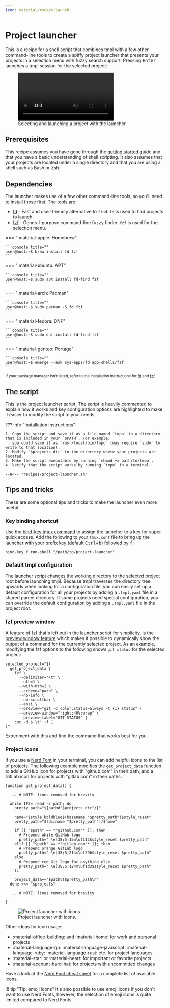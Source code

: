 ```yaml
---
icon: material/rocket-launch
---
```


# Project launcher

This is a recipe for a shell script that combines tmpl with a few other command-line tools to create a spiffy project
launcher that presents your projects in a selection menu with fuzzy search support. Pressing <kbd>Enter</kbd> launches a
tmpl session for the selected project:

<figure>
  <video controls>
    <source src="../../assets/videos/launcher.webm" type="video/webm" />
    <source src=",./../assets/videos/launcher.mp4" type="video/mp4" />
    <div class="admonition failure">
      <p class="admonition-title">Oh no, your browser doesn't support HTML video</p>
      <p>Here is a <a href="../../assets/videos/launcher.mp4">link to the video</a> instead.</p>
    </div>
  </video>
  <figcaption>Selecting and launching a project with the launcher.</figcaption>
</figure>

## Prerequisites

This recipe assumes you have gone through the [getting started](../getting-started.md) guide and that you have a basic
understanding of shell scripting. It also assumes that your projects are located under a single directory and that
you are using a shell such as Bash or Zsh.

## Dependencies

The launcher makes use of a few other command-line tools, so you'll need to install those first. The tools are:

- [fd] - Fast and user-friendly alternative to `find`. `fd` is used to find projects to launch.
- [fzf] - General-purpose command-line fuzzy finder. `fzf` is used for the selection menu.

<!-- vale off -->
=== ":material-apple: Homebrew"

    ```console title=""
    user@host:~$ brew install fd fzf
    ```

=== ":material-ubuntu: APT"

    ```console title=""
    user@host:~$ sudo apt install fd-find fzf
    ```

=== ":material-arch: Pacman"

    ```console title=""
    user@host:~$ sudo pacman -S fd fzf
    ```

=== ":material-fedora: DNF"

    ```console title=""
    user@host:~$ sudo dnf install fd-find fzf
    ```

=== ":material-gentoo: Portage"

    ```console title=""
    user@host:~$ emerge --ask sys-apps/fd app-shells/fzf
    ```
<!-- vale on -->

<small>If your package manager isn't listed, refer to the installation instructions for [fd][fd-install] and
[fzf][fzf-install].</small>

## The script

This is the project launcher script. The script is heavily commented to explain how it works and key configuration
options are highlighted to make it easier to modify the script to your needs.

??? info "Installation instructions"

    1. Copy the script and save it as a file named `tmpo` in a directory that is included in your `$PATH`. For example,
       you could save it as `/usr/local/bin/tmpo` (may require `sudo` to write to that location).
    2. Modify `$projects_dir` to the directory where your projects are located.
    3. Make the script executable by running `chmod +x path/to/tmpo`.
    4. Verify that the script works by running `tmpo` in a terminal.

``` { .bash .copy title="Project launcher" hl_lines="14-17 19-23 25-31 45-58 60-63" }
--8<-- "recipes/project-launcher.sh"
```

## Tips and tricks

These are some optional tips and tricks to make the launcher even more useful.

### Key binding shortcut

Use the [bind-key tmux command][tmux-bind-key] to assign the launcher to a key for super quick access. Add the following
to your `tmux.conf` file to bring up the launcher with your prefix key (default <kbd>Ctrl</kbd>+<kbd>b</kbd>) followed
by <kbd>f</kbd>:

``` { .bash .copy title="tmux.conf" }
bind-key f run-shell "/path/to/project-launcher"
```

### Default tmpl configuration

The launcher script changes the working directory to the selected project root before launching tmpl. Because tmpl
traverses the directory tree upwards when looking for a configuration file, you can easily set up a default
configuration for all your projects by adding a `.tmpl.yaml` file in a shared parent directory. If some projects need
special configuration, you can override the default configuration by adding a `.tmpl.yaml` file in the project root.

### fzf preview window

A feature of fzf that's left out in the launcher script for simplicity, is the [preview window feature][fzf-preview]
which makes it possible to dynamically show the output of a command for the currently selected project. As an example,
modifying the fzf options to the following shows `git status` for the selected project:

``` { .bash .copy title="Project launcher with preview window" hl_lines="11-13" }
selected_project="$(
  get_project_data |
    fzf \
      --delimiter="\t" \
      --nth=1 \
      --with-nth=2 \
      --scheme="path" \
      --no-info \
      --no-scrollbar \
      --ansi \
      --preview="git -c color.status=always -C {1} status" \
      --preview-window="right:40%:wrap" \
      --preview-label="GIT STATUS" |
    cut -d $'\t' -f 1
)"
```

Experiment with this and find the command that works best for you.

### Project icons

If you use a [Nerd Font] in your terminal, you can add helpful icons to the list of projects. The following example
modifies the `get_project_data` function to add a GitHub icon for projects with "github.com" in their path, and a GitLab
icon for projects with "gitlab.com" in their paths:

``` { .bash .copy title="Project launcher with icons" hl_lines="11-20" }
function get_project_data() {

  ... # NOTE: lines removed for brevity

  while IFS= read -r path; do
    pretty_path="${path#"$projects_dir"/}"

    name="$style_boldblue$(basename "$pretty_path")$style_reset"
    pretty_path="$(dirname "$pretty_path")/$name"

    if [[ "$path" == *"github.com"* ]]; then
      # Prepend white GitHub logo
      pretty_path=" \e[38;5;15m\uf113$style_reset $pretty_path"
    elif [[ "$path" == *"gitlab.com"* ]]; then
      # Prepend orange GitLab logo
      pretty_path=" \e[38;5;214m\uf296$style_reset $pretty_path"
    else
      # Prepend red Git logo for anything else
      pretty_path=" \e[38;5;124m\uf1d3$style_reset $pretty_path"
    fi

    project_data+="$path\t$pretty_path\n"
  done <<< "$projects"

  ... # NOTE: lines removed for brevity

}
```

<figure>
  <img src="../../assets/images/launcher-icons.png" alt="Project launcher with icons" />
  <figcaption>Project launcher with icons.</figcaption>
</figure>

Other ideas for icon usage:

- :material-office-building: and :material-home: for work and personal projects
- :material-language-go: :material-language-javascript: :material-language-ruby: :material-language-rust: etc. for
  project languages
- :material-star: or :material-heart: for important or favorite projects
- :material-account-hard-hat: for projects with uncommitted changes

Have a look at the [Nerd Font cheat sheet][nf-cheat-sheet] for a complete list of available icons.

!!! tip "Tip: emoji icons"
    It's also possible to use emoji icons if you don't want to use Nerd Fonts, however, the selection of emoji icons is
    quite limited compared to Nerd Fonts.

[fd]: https://github.com/sharkdp/fd
[fzf]: https://github.com/junegunn/fzf
[fd-install]: https://github.com/sharkdp/fd#installation
[fzf-install]: https://github.com/junegunn/fzf#installation
[fzf-preview]: https://github.com/junegunn/fzf#preview-window
[tmux-bind-key]: https://man.archlinux.org/man/tmux.1#bind-key
[Nerd Font]: https://www.nerdfonts.com/
[nf-cheat-sheet]: https://www.nerdfonts.com/cheat-sheet
